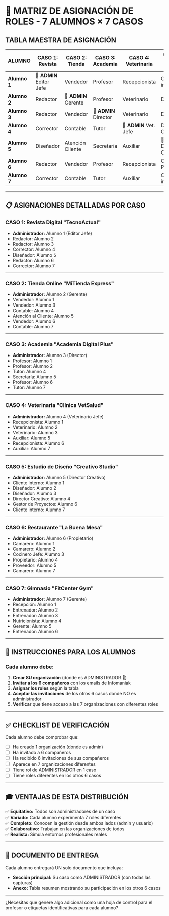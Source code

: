 # 🎯 MATRIZ DE ASIGNACIÓN DE ROLES - 7 ALUMNOS × 7 CASOS

## **TABLA MAESTRA DE ASIGNACIÓN**

| ALUMNO | CASO 1: Revista | CASO 2: Tienda | CASO 3: Academia | CASO 4: Veterinaria | CASO 5: Estudio Diseño | CASO 6: Restaurante | CASO 7: Gimnasio |
|--------|----------------|----------------|------------------|---------------------|----------------------|-------------------|------------------|
| **Alumno 1** | 🔴 **ADMIN** Editor Jefe | Vendedor | Profesor | Recepcionista | Cliente interno | Camarero | Recepción |
| **Alumno 2** | Redactor | 🔴 **ADMIN** Gerente | Profesor | Veterinario | Diseñador | Camarero | Entrenador |
| **Alumno 3** | Redactor | Vendedor | 🔴 **ADMIN** Director | Veterinario | Diseñador | Cocinero Jefe | Entrenador |
| **Alumno 4** | Corrector | Contable | Tutor | 🔴 **ADMIN** Vet. Jefe | Director Creativo | Propietario | Nutricionista |
| **Alumno 5** | Diseñador | Atención Cliente | Secretaría | Auxiliar | 🔴 **ADMIN** Dir. Creativo | Proveedor | Gerente |
| **Alumno 6** | Redactor | Vendedor | Profesor | Recepcionista | Gestor Proyectos | 🔴 **ADMIN** Propietario | Entrenador |
| **Alumno 7** | Corrector | Contable | Tutor | Auxiliar | Cliente interno | Camarero | 🔴 **ADMIN** Gerente |

---

## **📋 ASIGNACIONES DETALLADAS POR CASO**

### **CASO 1: Revista Digital "TecnoActual"**
- **Administrador:** Alumno 1 (Editor Jefe)
- Redactor: Alumno 2
- Redactor: Alumno 3
- Corrector: Alumno 4
- Diseñador: Alumno 5
- Redactor: Alumno 6
- Corrector: Alumno 7

---

### **CASO 2: Tienda Online "MiTienda Express"**
- **Administrador:** Alumno 2 (Gerente)
- Vendedor: Alumno 1
- Vendedor: Alumno 3
- Contable: Alumno 4
- Atención al Cliente: Alumno 5
- Vendedor: Alumno 6
- Contable: Alumno 7

---

### **CASO 3: Academia "Academia Digital Plus"**
- **Administrador:** Alumno 3 (Director)
- Profesor: Alumno 1
- Profesor: Alumno 2
- Tutor: Alumno 4
- Secretaría: Alumno 5
- Profesor: Alumno 6
- Tutor: Alumno 7

---

### **CASO 4: Veterinaria "Clínica VetSalud"**
- **Administrador:** Alumno 4 (Veterinario Jefe)
- Recepcionista: Alumno 1
- Veterinario: Alumno 2
- Veterinario: Alumno 3
- Auxiliar: Alumno 5
- Recepcionista: Alumno 6
- Auxiliar: Alumno 7

---

### **CASO 5: Estudio de Diseño "Creativo Studio"**
- **Administrador:** Alumno 5 (Director Creativo)
- Cliente interno: Alumno 1
- Diseñador: Alumno 2
- Diseñador: Alumno 3
- Director Creativo: Alumno 4
- Gestor de Proyectos: Alumno 6
- Cliente interno: Alumno 7

---

### **CASO 6: Restaurante "La Buena Mesa"**
- **Administrador:** Alumno 6 (Propietario)
- Camarero: Alumno 1
- Camarero: Alumno 2
- Cocinero Jefe: Alumno 3
- Propietario: Alumno 4
- Proveedor: Alumno 5
- Camarero: Alumno 7

---

### **CASO 7: Gimnasio "FitCenter Gym"**
- **Administrador:** Alumno 7 (Gerente)
- Recepción: Alumno 1
- Entrenador: Alumno 2
- Entrenador: Alumno 3
- Nutricionista: Alumno 4
- Gerente: Alumno 5
- Entrenador: Alumno 6

---

## **📧 INSTRUCCIONES PARA LOS ALUMNOS**

### **Cada alumno debe:**

1. **Crear SU organización** (donde es ADMINISTRADOR 🔴)
2. **Invitar a los 6 compañeros** con los emails de Infomaniak
3. **Asignar los roles** según la tabla
4. **Aceptar las invitaciones** de los otros 6 casos donde NO es administrador
5. **Verificar** que tiene acceso a las 7 organizaciones con diferentes roles

---

## **✅ CHECKLIST DE VERIFICACIÓN**

Cada alumno debe comprobar que:
- [ ] Ha creado 1 organización (donde es admin)
- [ ] Ha invitado a 6 compañeros
- [ ] Ha recibido 6 invitaciones de sus compañeros
- [ ] Aparece en 7 organizaciones diferentes
- [ ] Tiene rol de ADMINISTRADOR en 1 caso
- [ ] Tiene roles diferentes en los otros 6 casos

---

## **🎓 VENTAJAS DE ESTA DISTRIBUCIÓN**

✅ **Equitativo:** Todos son administradores de un caso  
✅ **Variado:** Cada alumno experimenta 7 roles diferentes  
✅ **Completo:** Conocen la gestión desde ambos lados (admin y usuario)  
✅ **Colaborativo:** Trabajan en las organizaciones de todos  
✅ **Realista:** Simula entornos profesionales reales  

---

## **📄 DOCUMENTO DE ENTREGA**

Cada alumno entregará UN solo documento que incluya:
- **Sección principal:** Su caso como ADMINISTRADOR (con todas las capturas)
- **Anexo:** Tabla resumen mostrando su participación en los otros 6 casos

---

¿Necesitas que genere algo adicional como una hoja de control para el profesor o etiquetas identificativas para cada alumno?